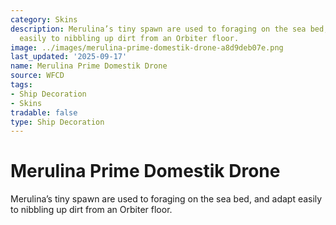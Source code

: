 ```yaml
---
category: Skins
description: Merulina’s tiny spawn are used to foraging on the sea bed, and adapt
  easily to nibbling up dirt from an Orbiter floor.
image: ../images/merulina-prime-domestik-drone-a8d9deb07e.png
last_updated: '2025-09-17'
name: Merulina Prime Domestik Drone
source: WFCD
tags:
- Ship Decoration
- Skins
tradable: false
type: Ship Decoration
---
```


# Merulina Prime Domestik Drone

Merulina’s tiny spawn are used to foraging on the sea bed, and adapt easily to nibbling up dirt from an Orbiter floor.


